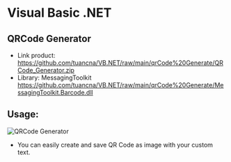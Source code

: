 # Visual Basic .NET
## QRCode Generator
* Link product: https://github.com/tuancna/VB.NET/raw/main/qrCode%20Generate/QRCode_Generator.zip
* Library: MessagingToolkit https://github.com/tuancna/VB.NET/raw/main/qrCode%20Generate/MessagingToolkit.Barcode.dll

## Usage:
![QRCode Generator]([https://i.postimg.cc/9f5w8Kg6/Capture.jpg])
* You can easily create and save QR Code as image with your custom text.
